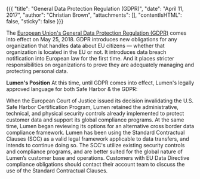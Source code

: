 {{{
  "title": "General Data Protection Regulation (GDPR)",
  "date": "April 11, 2017",
  "author": "Christian Brown",
  "attachments": [],
  "contentIsHTML": false,
  "sticky": false }}}

The [European Union's General Data Protection Regulation (GDPR)](http://www.eugdpr.org/eugdpr.org.html) comes into effect on May 25, 2018. GDPR introduces new obligations for any organization that handles data about EU citizens &mdash; whether that organization is located in the EU or not. It introduces data breach notification into European law for the first time. And it places stricter responsibilities on organizations to prove they are adequately managing and protecting personal data.

**Lumen's Position**
At this time, until GDPR comes into effect, Lumen's legally approved language for both Safe Harbor &amp; the GDPR:

When the European Court of Justice issued its decision invalidating the U.S. Safe Harbor Certification Program, Lumen retained the administrative, technical, and physical security controls already implemented to protect customer data and support its global compliance programs. At the same time, Lumen began reviewing its options for an alternative cross border data compliance framework. Lumen has been using the Standard Contractual Clauses (SCC) as a valid legal framework applicable to data transfers, and intends to continue doing so. The SCC's utilize existing security controls and compliance programs, and are better suited for the global nature of Lumen’s customer base and operations. Customers with EU Data Directive compliance obligations should contact their account team to discuss the use of the Standard Contractual Clauses.
